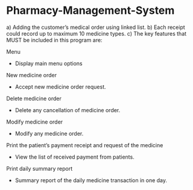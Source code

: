 # Pharmacy-Management-System

a) Adding the customer’s medical order using linked list.
b) Each receipt could record up to maximum 10 medicine types.
c) The key features that MUST be included in this program are:

Menu
- Display main menu options

New medicine order
- Accept new medicine order request.

Delete medicine order
- Delete any cancellation of medicine order.

Modify medicine order
- Modify any medicine order.

Print the patient’s payment receipt and request of the medicine
- View the list of received payment from patients.

Print daily summary report
- Summary report of the daily medicine transaction in one day.
